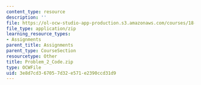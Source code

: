 ```yaml
---
content_type: resource
description: ''
file: https://ol-ocw-studio-app-production.s3.amazonaws.com/courses/18-085-computational-science-and-engineering-i-summer-2020/3e8d7cd367057d32e571e2390ccd31d9_Problem_2_Code.zip
file_type: application/zip
learning_resource_types:
- Assignments
parent_title: Assignments
parent_type: CourseSection
resourcetype: Other
title: Problem_2_Code.zip
type: OCWFile
uid: 3e8d7cd3-6705-7d32-e571-e2390ccd31d9
---
```

